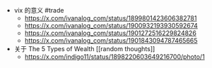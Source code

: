 - vix 的意义 #trade
	- https://x.com/ivanalog_com/status/1899801423606382781
	- https://x.com/ivanalog_com/status/1900932193930592674
	- https://x.com/ivanalog_com/status/1901272516229824826
	- https://x.com/ivanalog_com/status/1901843094787465665
- 关于 The 5 Types of Wealth [[random thoughts]]
	- https://x.com/indigo11/status/1898220603649216700/photo/1